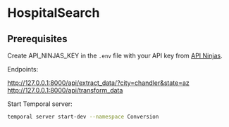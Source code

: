 # HospitalSearch

## Prerequisites

Create API_NINJAS_KEY in the `.env` file with your API key from [API Ninjas](https://api-ninjas.com/).


Endpoints:

http://127.0.0.1:8000/api/extract_data/?city=chandler&state=az
http://127.0.0.1:8000/api/transform_data


Start Temporal server:

```bash
temporal server start-dev --namespace Conversion    

